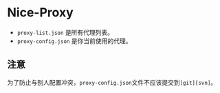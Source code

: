 # Nice-Proxy

- `proxy-list.json` 是所有代理列表。
- `proxy-config.json` 是你当前使用的代理。

## 注意

为了防止与别人配置冲突，`proxy-config.json`文件不应该提交到`[git][svn]`。

